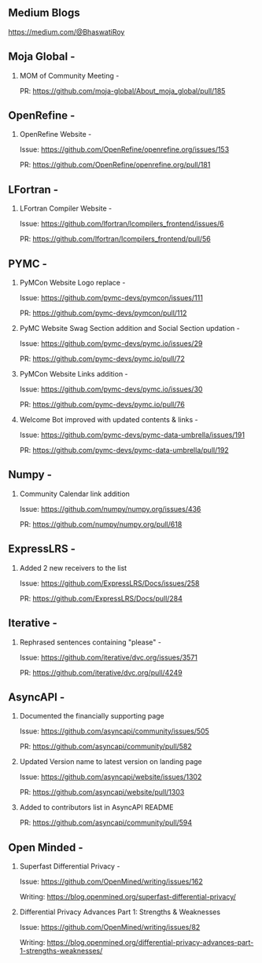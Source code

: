 ## Medium Blogs

https://medium.com/@BhaswatiRoy

## Moja Global -

1. MOM of Community Meeting -
   
   PR: https://github.com/moja-global/About_moja_global/pull/185 

## OpenRefine -
   
1. OpenRefine Website -    
   
   Issue: https://github.com/OpenRefine/openrefine.org/issues/153
   
   PR: https://github.com/OpenRefine/openrefine.org/pull/181

## LFortran -

1. LFortran Compiler Website -

   Issue: https://github.com/lfortran/lcompilers_frontend/issues/6
   
   PR: https://github.com/lfortran/lcompilers_frontend/pull/56
   
## PYMC -

1. PyMCon Website Logo replace -

   Issue: https://github.com/pymc-devs/pymcon/issues/111
   
   PR: https://github.com/pymc-devs/pymcon/pull/112

2. PyMC Website Swag Section addition and Social Section updation -

   Issue: https://github.com/pymc-devs/pymc.io/issues/29
   
   PR: https://github.com/pymc-devs/pymc.io/pull/72

3. PyMCon Website Links addition -
   
   Issue: https://github.com/pymc-devs/pymc.io/issues/30
   
   PR: https://github.com/pymc-devs/pymc.io/pull/76

4. Welcome Bot improved with updated contents & links -

   Issue: https://github.com/pymc-devs/pymc-data-umbrella/issues/191
   
   PR: https://github.com/pymc-devs/pymc-data-umbrella/pull/192

## Numpy -

1. Community Calendar link addition

   Issue: https://github.com/numpy/numpy.org/issues/436
   
   PR: https://github.com/numpy/numpy.org/pull/618

## ExpressLRS -

1. Added 2 new receivers to the list
  
   Issue: https://github.com/ExpressLRS/Docs/issues/258
   
   PR: https://github.com/ExpressLRS/Docs/pull/284


## Iterative -

1. Rephrased sentences containing "please" -
   
   Issue: https://github.com/iterative/dvc.org/issues/3571
   
   PR: https://github.com/iterative/dvc.org/pull/4249

## AsyncAPI -

1. Documented the financially supporting page

   Issue: https://github.com/asyncapi/community/issues/505
   
   PR: https://github.com/asyncapi/community/pull/582
   
2. Updated Version name to latest version on landing page

   Issue: https://github.com/asyncapi/website/issues/1302
   
   PR: https://github.com/asyncapi/website/pull/1303

3. Added to contributors list in AsyncAPI README
   
   PR: https://github.com/asyncapi/community/pull/594

## Open Minded -

1. Superfast Differential Privacy - 

   Issue: https://github.com/OpenMined/writing/issues/162
   
   Writing: https://blog.openmined.org/superfast-differential-privacy/

2. Differential Privacy Advances Part 1: Strengths & Weaknesses
   
   Issue: https://github.com/OpenMined/writing/issues/82
   
   Writing: https://blog.openmined.org/differential-privacy-advances-part-1-strengths-weaknesses/
